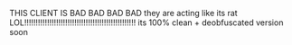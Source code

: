 THIS CLIENT IS BAD BAD BAD BAD
they are acting like its rat LOL!!!!!!!!!!!!!!!!!!!!!!!!!!!!!!!!!!!!!!!!!!!!!!!!! its 100% clean + deobfuscated version soon
